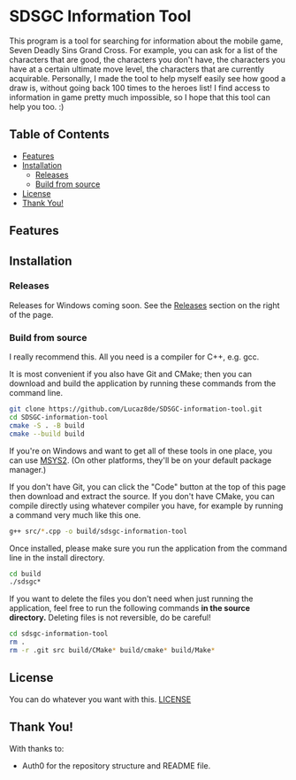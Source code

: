 # SDSGC Information Tool
This program is a tool for searching for information about the mobile game, Seven Deadly Sins Grand Cross. For example, you can ask for a list of the characters that are good, the characters you don't have, the characters you have at a certain ultimate move level, the characters that are currently acquirable. Personally, I made the tool to help myself easily see how good a draw is, without going back 100 times to the heroes list! I find access to information in game pretty much impossible, so I hope that this tool can help you too. :)

## Table of Contents
- [Features](#features)
- [Installation](#installation)
	- [Releases](#releases)
	- [Build from source](#build-from-source)
- [License](#license)
- [Thank You!](#thank-you)

## Features

## Installation
### Releases
Releases for Windows coming soon. See the [Releases](https://github.com/Lucaz8de/SDSGC-information-tool/releases) section on the right of the page.

### Build from source
I really recommend this. All you need is a compiler for C++, e.g. gcc.

It is most convenient if you also have Git and CMake; then you can download and build the application by running these commands from the command line.
```bash
git clone https://github.com/Lucaz8de/SDSGC-information-tool.git
cd SDSGC-information-tool
cmake -S . -B build
cmake --build build
```

If you're on Windows and want to get all of these tools in one place, you can use [MSYS2](https://www.msys2.org/). (On other platforms, they'll be on your default package manager.)

If you don't have Git, you can click the "Code" button at the top of this page then download and extract the source. If you don't have CMake, you can compile directly using whatever compiler you have, for example by running a command very much like this one.

```bash
g++ src/*.cpp -o build/sdsgc-information-tool
```

Once installed, please make sure you run the application from the command line in the install directory.
```bash
cd build
./sdsgc*
```

If you want to delete the files you don't need when just running the application, feel free to run the following commands **in the source directory.** Deleting files is not reversible, do be careful!
```bash
cd sdsgc-information-tool
rm .
rm -r .git src build/CMake* build/cmake* build/Make*
```

## License
You can do whatever you want with this. [LICENSE](LICENSE) 

## Thank You!
With thanks to:
- Auth0 for the repository structure and README file.

